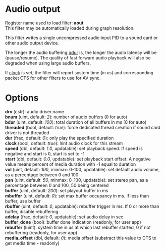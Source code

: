 <!-- automatically generated - do not edit, patch gpac/applications/gpac/gpac.c -->

# Audio output  
  
Register name used to load filter: __aout__  
This filter may be automatically loaded during graph resolution.  
  
This filter writes a single uncompressed audio input PID to a sound card or other audio output device.  
  
The longer the audio buffering [bdur](#bdur) is, the longer the audio latency will be (pause/resume). The quality of fast forward audio playback will also be degraded when using large audio buffers.  
  
If [clock](#clock) is set, the filter will report system time (in us) and corresponding packet CTS for other filters to use for AV sync.  
  

# Options    
  
<a id="drv">__drv__</a> (cstr): audio driver name  
<a id="bnum">__bnum__</a> (uint, default: _2_): number of audio buffers (0 for auto)  
<a id="bdur">__bdur__</a> (uint, default: _100_): total duration of all buffers in ms (0 for auto)  
<a id="threaded">__threaded__</a> (bool, default: _true_): force dedicated thread creation if sound card driver is not threaded  
<a id="dur">__dur__</a> (frac, default: _0_): only play the specified duration  
<a id="clock">__clock__</a> (bool, default: _true_): hint audio clock for this stream  
<a id="speed">__speed__</a> (dbl, default: _1.0_, updatable): set playback speed. If speed is negative and start is 0, start is set to -1  
<a id="start">__start__</a> (dbl, default: _0.0_, updatable): set playback start offset. A negative value means percent of media duration with -1 equal to duration  
<a id="vol">__vol__</a> (uint, default: _100_, minmax: 0-100, updatable): set default audio volume, as a percentage between 0 and 100  
<a id="pan">__pan__</a> (uint, default: _50_, minmax: 0-100, updatable): set stereo pan, as a percentage between 0 and 100, 50 being centered  
<a id="buffer">__buffer__</a> (uint, default: _200_): set playout buffer in ms  
<a id="mbuffer">__mbuffer__</a> (uint, default: _0_): set max buffer occupancy in ms. If less than buffer, use buffer  
<a id="rbuffer">__rbuffer__</a> (uint, default: _0_, updatable): rebuffer trigger in ms. If 0 or more than buffer, disable rebuffering  
<a id="adelay">__adelay__</a> (frac, default: _0_, updatable): set audio delay in sec  
<a id="buffer_done">__buffer_done__</a> (bool): buffer done indication (readonly, for user app)  
<a id="rebuffer">__rebuffer__</a> (luint): system time in us at which last rebuffer started, 0 if not rebuffering (readonly, for user app)  
<a id="media_offset">__media_offset__</a> (dbl, default: _0_): media offset (substract this value to CTS to get media time - readonly)  
  
